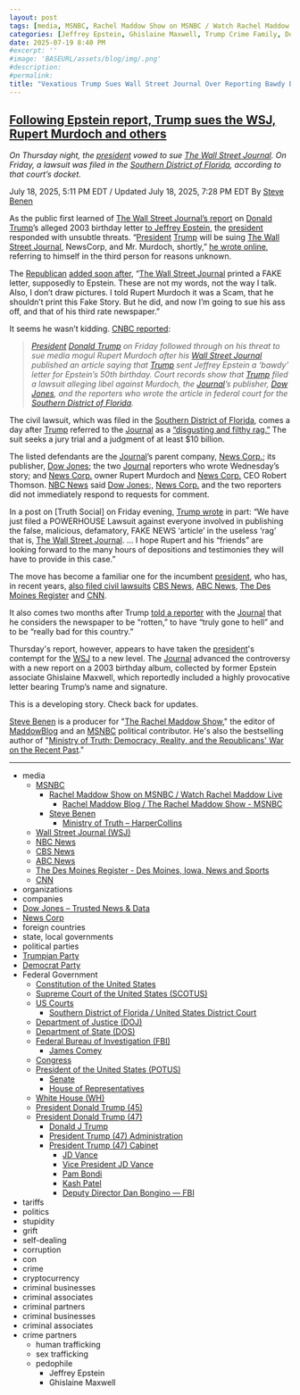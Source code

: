 ```yaml
---
layout: post
tags: [media, MSNBC, Rachel Maddow Show on MSNBC / Watch Rachel Maddow Live, Rachel Maddow Blog / The Rachel Maddow Show - MSNBC, Steve Benen, Ministry of Truth – HarperCollins, Wall Street Journal (WSJ), NBC News, CBS News, ABC News, The Des Moines Register - Des Moines Iowa News and Sports, CNN, organizations, companies, Dow Jones – Trusted News & Data, News Corp, foreign countries, state local governments, political parties, Trumpian Party, Democrat Party, Federal Government, Constitution of the United States, Supreme Court of the United States (SCOTUS), US Courts, Southern District of Florida / United States District Court, Department of Justice (DOJ), Department of State (DOS), Federal Bureau of Investigation (FBI), James Comey, Congress, President of the United States (POTUS), Senate, House of Representatives, White House (WH), President Donald Trump (45), President Donald Trump (47), Donald J Trump, President Trump (47) Administration, President Trump (47) Cabinet, JD Vance, Vice President JD Vance, Pam Bondi, Kash Patel, Deputy Director Dan Bongino — FBI, tariffs, politics, stupidity, grift, self-dealing, corruption, con, crime, cryptocurrency, criminal businesses, criminal associates, criminal partners, criminal businesses, criminal associates, crime partners, human trafficking, sex trafficking, pedophile, Jeffrey Epstein, Ghislaine Maxwell]
categories: [Jeffrey Epstein, Ghislaine Maxwell, Trump Crime Family, Donald Trump]
date: 2025-07-19 8:40 PM
#excerpt: ''
#image: 'BASEURL/assets/blog/img/.png'
#description:
#permalink:
title: "Vexatious Trump Sues Wall Street Journal Over Reporting Bawdy Birthday Card to Jeffrey Epstein"
---
```



## [Following Epstein report, Trump sues the WSJ, Rupert Murdoch and others](https://www.msnbc.com/rachel-maddow-show/maddowblog/trump-sues-wsj-murdoch-epstein-birthday-letter-rcna219701)

*On Thursday night, the [president](https://www.whitehouse.gov/) vowed to sue [The Wall Street Journal](https://www.wsj.com/). On Friday, a lawsuit was filed in the [Southern District of Florida](https://www.flsd.uscourts.gov/), according to that court’s docket.*

July 18, 2025, 5:11 PM EDT / Updated July 18, 2025, 7:28 PM EDT
By [Steve Benen](https://www.msnbc.com/author/steve-benen-ncpn433601)

As the public first learned of [The Wall Street Journal’s report](https://www.wsj.com/politics/trump-jeffrey-epstein-birthday-letter-we-have-certain-things-in-common-f918d796) on [Donald Trump](https://www.donaldjtrump.com/)’s alleged 2003 birthday letter [to Jeffrey Epstein](https://www.msnbc.com/rachel-maddow-show/maddowblog/trump-threatens-wsj-new-epstein-report-picture-claim-looks-sketchy-rcna219545), the [president](https://www.whitehouse.gov/) responded with unsubtle threats. “[President](https://www.whitehouse.gov/) [Trump](https://www.donaldjtrump.com/) will be suing [The Wall Street Journal](https://www.wsj.com/), NewsCorp, and Mr. Murdoch, shortly,” [he wrote online](https://truthsocial.com/@realDonaldTrump](https://www.donaldjtrump.com/)/114871422727186590.), referring to himself in the third person for reasons unknown.

The [Republican](https://www.gop.com%) [added soon after](https://truthsocial.com/@realDonaldTrump](https://www.donaldjtrump.com/)/114871752316281496), “[The Wall Street Journal](https://www.wsj.com/) printed a FAKE letter, supposedly to Epstein. These are not my words, not the way I talk. Also, I don’t draw pictures. I told Rupert Murdoch it was a Scam, that he shouldn’t print this Fake Story. But he did, and now I’m going to sue his ass off, and that of his third rate newspaper.”

It seems he wasn’t kidding. [CNBC reported](https://www.cnbc.com/2025/07/18/trump-sues-epstein-murdoch-wsj.html):

> *[President](https://www.whitehouse.gov/) [Donald Trump](https://www.donaldjtrump.com/) on Friday followed through on his threat to sue media mogul Rupert Murdoch after his [Wall Street Journal](https://www.wsj.com/) published an article saying that [Trump](https://www.donaldjtrump.com/) sent Jeffrey Epstein a ‘bawdy’ letter for Epstein’s 50th birthday. Court records show that [Trump](https://www.donaldjtrump.com/) filed a lawsuit alleging libel against Murdoch, the [Journal](https://www.wsj.com/)’s publisher, [Dow Jones](https://www.dowjones.com/), and the reporters who wrote the article in federal court for the [Southern District of Florida](https://www.flsd.uscourts.gov/).*

The civil lawsuit, which was filed in the [Southern District of Florida](https://www.flsd.uscourts.gov/), comes a day after [Trump](https://www.donaldjtrump.com/) referred to the [Journal](https://www.wsj.com/) as a [“disgusting and filthy rag.”](https://truthsocial.com/@realDonaldTrump](https://www.donaldjtrump.com/)/114871422727186590) The suit seeks a jury trial and a judgment of at least $10 billion.

The listed defendants are the [Journal](https://www.wsj.com/)’s parent company, [News Corp.](http://newscorp.com/); its publisher, [Dow Jones](https://www.dowjones.com/); the two [Journal](https://www.wsj.com/) reporters who wrote Wednesday’s story; and [News Corp.](http://newscorp.com/) owner Rupert Murdoch and [News Corp.](http://newscorp.com/) CEO Robert Thomson. [NBC News](https://www.nbcnews.com/) said [Dow Jones](https://www.dowjones.com/);, [News Corp.](http://newscorp.com/) and the two reporters did not immediately respond to requests for comment.

In a post on [Truth Social] on Friday evening, [Trump wrote](https://truthsocial.com/@realDonaldTrump/posts/114876683513144253) in part: “We have just filed a POWERHOUSE Lawsuit against everyone involved in publishing the false, malicious, defamatory, FAKE NEWS ‘article’ in the useless ‘rag’ that is, [The Wall Street Journal](https://www.wsj.com/). ... I hope Rupert and his “friends” are looking forward to the many hours of depositions and testimonies they will have to provide in this case.”

The move has become a familiar one for the incumbent [president](https://www.whitehouse.gov/), who has, in recent years, [also filed civil lawsuits](https://www.reuters.com/world/us/donald-trumps-lawsuits-against-media-companies-2024-12-20/) [CBS News](https://www.cbsnews.com/), [ABC News](https://abcnews.go.com/), [The Des Moines Register](https://www.desmoinesregister.com/) and [CNN](https://www.cnn.com/).

It also comes two months after Trump [told a reporter](https://www.huffpost.com/entry/donald-trump-wall-street-journal-reporter-question_n_681857cee4b08041c58c79f1) with the [Journal](https://www.wsj.com/) that he considers the newspaper to be “rotten,” to have “truly gone to hell” and to be “really bad for this country.”

Thursday's report, however, appears to have taken the [president](https://www.whitehouse.gov/)'s contempt for the [WSJ](https://www.wsj.com/) to a new level. The [Journal](https://www.wsj.com/) advanced the controversy with a new report on a 2003 birthday album, collected by former Epstein associate Ghislaine Maxwell, which reportedly included a highly provocative letter bearing Trump’s name and signature.

This is a developing story. Check back for updates.

[Steve Benen](https://www.msnbc.com/author/steve-benen-ncpn433601) is a producer for "[The Rachel Maddow Show](https://www.msnbc.com/rachel-maddow-show)," the editor of [MaddowBlog](https://www.msnbc.com/maddowblog) and an [MSNBC](https://www.msnbc.com/) political contributor. He's also the bestselling author of "[Ministry of Truth: Democracy, Reality, and the Republicans' War on the Recent Past](https://www.harpercollins.com/products/ministry-of-truth-steve-benen)."

----
- media
    - [MSNBC](https://www.msnbc.com/)
        - [Rachel Maddow Show on MSNBC / Watch Rachel Maddow Live](https://www.msnbc.com/rachel-maddow-show)
            - [Rachel Maddow Blog / The Rachel Maddow Show - MSNBC](https://www.msnbc.com/maddowblog)
        - [Steve Benen](https://www.msnbc.com/author/steve-benen-ncpn433601)
            - [Ministry of Truth – HarperCollins](https://www.harpercollins.com/products/ministry-of-truth-steve-benen)
    - [Wall Street Journal (WSJ)](https://www.wsj.com/)
    - [NBC News](https://www.nbcnews.com/)
    - [CBS News](https://www.cbsnews.com/)
    - [ABC News](https://abcnews.go.com/)
    - [The Des Moines Register - Des Moines, Iowa, News and Sports](https://www.desmoinesregister.com/)
    - [CNN](https://www.cnn.com/)
- organizations 
- companies
- [Dow Jones – Trusted News & Data](https://www.dowjones.com/)
- [News Corp](http://newscorp.com/)
- foreign countries 
- state, local governments
- political parties 
- [Trumpian Party](https://www.gop.com/)
- [Democrat Party](https://www.democrats.org/)
- Federal Government 
    - [Constitution of the United States](https://constitution.congress.gov/)
    - [Supreme Court of the United States (SCOTUS)](https://www.supremecourt.gov/)
    - [US Courts](https://www.uscourts.gov/)
        - [Southern District of Florida / United States District Court](https://www.flsd.uscourts.gov/)
    - [Department of Justice (DOJ)](https://www.justice.gov/)
   - [Department of State (DOS)](https://www.state.gov/)
    - [Federal Bureau of Investigation (FBI)](https://www.fbi.gov/)
        - [James Comey](https://www.fbi.gov/history/directors/james-b-comey)
    - [Congress](https://www.congress.gov/)
    - [President of the United States (POTUS)](https://www.whitehouse.gov/)
        - [Senate](https://www.senate.gov/)
        - [House of Representatives](https://www.house.gov/)
    - [White House (WH)](https://www.whitehouse.gov/)
     - [President Donald Trump (45)](https://trumpwhitehouse.archives.gov/)
    - [President Donald Trump (47)](https://www.whitehouse.gov/administration/donald-j-trump/)
        - [Donald J Trump](https://www.donaldjtrump.com/)
        - [President Trump (47) Administration](https://www.whitehouse.gov/administration/)
        - [President Trump (47) Cabinet](https://www.whitehouse.gov/administration/the-cabinet/)
            - [JD Vance](https://www.linkedin.com/in/jd-vance-770a9047/)
            - [Vice President JD Vance](https://www.whitehouse.gov/administration/jd-vance/)
            - [Pam Bondi](https://www.justice.gov/ag/staff-profile/meet-attorney-general)
            - [Kash Patel](https://www.fbi.gov/about/leadership-and-structure/director-patel)
            - [Deputy Director Dan Bongino — FBI](https://www.fbi.gov/about/leadership-and-structure/deputy-director-dan-bongino)
- tariffs
- politics
- stupidity
- grift
- self-dealing
- corruption
- con
- crime
- cryptocurrency 
- criminal businesses
- criminal associates
- criminal partners
- criminal businesses
- criminal associates
- crime partners
    - human trafficking 
    - sex trafficking 
    - pedophile 
        - Jeffrey Epstein 
        - Ghislaine Maxwell
